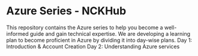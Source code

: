 # Azure Series - NCKHub
This repository contains the Azure series to help you become a well-informed guide and gain technical expertise. We are developing a learning plan to become proficient in Azure by dividing it into day-wise plans.
Day 1: Introduction & Account Creation
Day 2: Understanding Azure services

